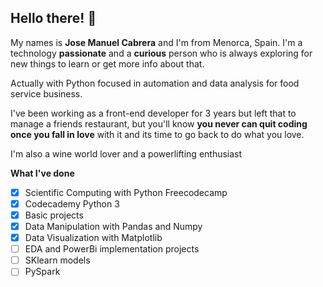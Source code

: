 ## Hello there! 👋 
My names is **Jose Manuel Cabrera** and I'm from Menorca, Spain. I'm a technology **passionate** and a **curious** person who is always exploring for new things to learn or get more info about that.

Actually with Python focused in automation and data analysis for food service business.

I've been working as a front-end developer for 3 years but left that to manage a friends restaurant, but you'll know **you never can quit coding once you fall in love** with it and its time to go back to do what you love.

I'm also a wine world lover and a powerlifting enthusiast

**What I've done**

- [x] Scientific Computing with Python Freecodecamp
- [x] Codecademy Python 3
- [x] Basic projects
- [x] Data Manipulation with Pandas and Numpy
- [x] Data Visualization with Matplotlib
- [ ] EDA and PowerBi implementation projects
- [ ] SKlearn models
- [ ] PySpark
